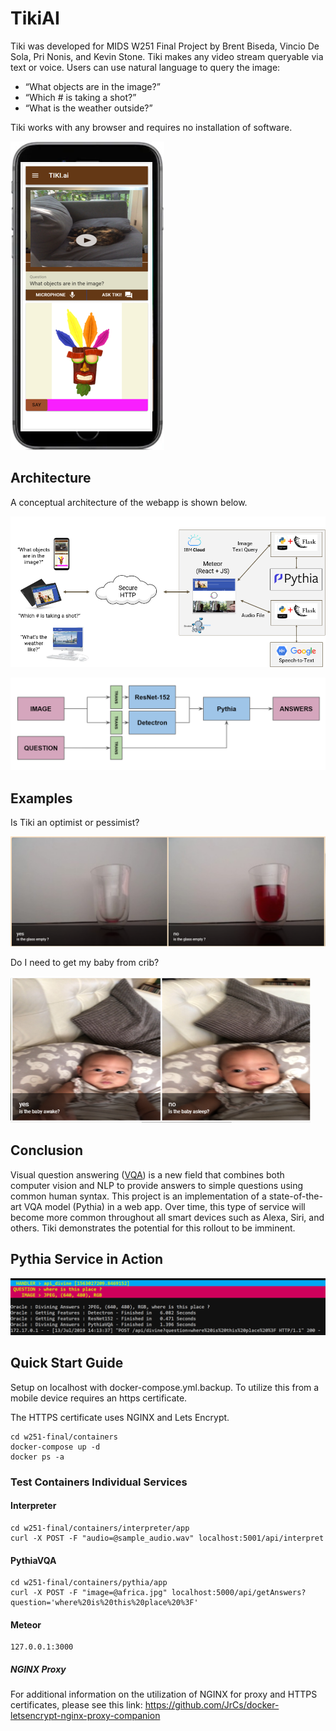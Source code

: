 # TikiAI

Tiki was developed for MIDS W251 Final Project by Brent Biseda, Vincio De Sola, Pri Nonis, and Kevin Stone.  Tiki makes any video stream queryable via text or voice.  Users can use natural language to query the image:

 - “What objects are in the image?”  
 - “Which # is taking a shot?”  
 - “What is the weather outside?”  

Tiki works with any browser and requires no installation of software.  

![](images/phone.png)

## Architecture

A conceptual architecture of the webapp is shown below.  

![](images/architecture.png)

![](assets/pythia.png)

## Examples

Is Tiki an optimist or pessimist?  

![](images/example_1.png)

Do I need to get my baby from crib?  

![](images/example_2.png)

## Conclusion

Visual question answering ([VQA](https://visualqa.org/)) is a new field that combines both computer vision and NLP to provide answers to simple questions using common human syntax.  This project is an implementation of a state-of-the-art VQA model (Pythia) in a web app.  Over time, this type of service will become more common throughout all smart devices such as Alexa, Siri, and others.  Tiki demonstrates the potential for this rollout to be imminent. 

## Pythia Service in Action

![](assets/divine.png)

## Quick Start Guide

Setup on localhost with docker-compose.yml.backup.  To utilize this from a mobile device requires an https certificate.

The HTTPS certificate uses NGINX and Lets Encrypt.

```
cd w251-final/containers
docker-compose up -d
docker ps -a
```

### Test Containers Individual Services  

#### Interpreter  
```
cd w251-final/containers/interpreter/app
curl -X POST -F "audio=@sample_audio.wav" localhost:5001/api/interpret
```

#### PythiaVQA  
```
cd w251-final/containers/pythia/app
curl -X POST -F "image=@africa.jpg" localhost:5000/api/getAnswers?question='where%20is%20this%20place%20%3F'
```

#### Meteor
```
127.0.0.1:3000
```

##### NGINX Proxy

For additional information on the utilization of NGINX for proxy and HTTPS certificates, please see this link:
https://github.com/JrCs/docker-letsencrypt-nginx-proxy-companion
